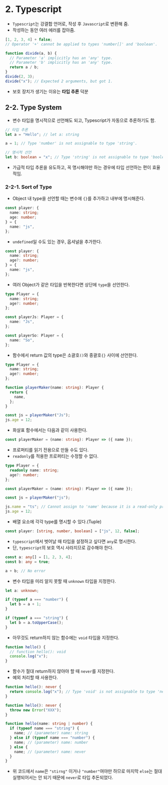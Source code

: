 # 2. Typescript

- `Typescript`는 강결합 언어로, 작성 후 `Javascript`로 변환해 줌.
- 작성하는 동안 여러 에러를 잡아줌.

```typescript
[1, 2, 3, 4] + false;
// Operator '+' cannot be applied to types 'number[]' and 'boolean'.

function divide(a, b) {
  // Parameter 'a' implicitly has an 'any' type.
  // Parameter 'b' implicitly has an 'any' type.
  return a / b;
}
divide(2, 3);
divide("x"); // Expected 2 arguments, but got 1.
```

- 보호 장치가 생기는 이유는 **타입 추론** 덕분

## 2-2. Type System

- 변수 타입을 명시적으로 선언해도 되고, Typescript가 자동으로 추론하기도 함.

```typescript
// 타입 추론
let a = "Hello"; // let a: string

a = 1; // Type 'number' is not assignable to type 'string'.

// 명시적 선언
let b: boolean = "x"; // Type 'string' is not assignable to type 'boolean'.
```

- 가급적 타입 추론을 유도하고, 꼭 명시해야만 하는 경우에 타입 선언하는 편이 효율적임.

### 2-2-1. Sort of Type

- Object 내 type을 선언할 때는 변수에 `{}`를 추가하고 내부에 명시해준다.

```typescript
const player: {
  name: string;
  age: number;
} = {
  name: "js",
};
```

- `undefined`일 수도 있는 경우, 옵셔널을 추가한다.

```typescript
const player: {
  name: string;
  age?: number;
} = {
  name: "js",
};
```

- 여러 Object가 같은 타입을 반복한다면 상단에 `type`을 선언한다.

```typescript
type Player = {
  name: string;
  age?: number;
};

const playerJs: Player = {
  name: "Js",
};

const playerSo: Player = {
  name: "So",
};
```

- 함수에서 return 값의 type은 소괄호`()`와 중괄호`{}` 사이에 선언한다.

```typescript
type Player = {
  name: string;
  age?: number;
};

function playerMaker(name: string): Player {
  return {
    name,
  };
}

const js = playerMaker("Js");
js.age = 12;
```

- 화살표 함수에서는 다음과 같이 사용한다.

```typescript
const playerMaker = (name: string): Player => ({ name });
```

- 프로퍼티를 읽기 전용으로 만들 수도 있다.
- `readonly`를 적용한 프로퍼티는 수정할 수 없다.

```typescript
type Player = {
  readonly name: string;
  age?: number;
};

const playerMaker = (name: string): Player => ({ name });

const js = playerMaker("js");

js.name = "ts"; // Cannot assign to 'name' because it is a read-only property.
js.age = 12;
```

- 배열 요소에 각각 type를 명시할 수 있다.(Tuple)

```typescript
const player: [string, number, boolean] = ["js", 12, false];
```

- `typescript`에서 벗어날 때 타입을 설정하고 싶다면 `any`로 명시한다.
- 단, `typescript`의 보호 역시 사라지므로 감수해야 한다.

```typescript
const a: any[] = [1, 2, 3, 4];
const b: any = true;

a + b; // No error
```

- 변수 타입을 미리 알지 못할 때 `unknown` 타입을 지정한다.

```typescript
let a: unknown;

if (typeof a === "number") {
  let b = a + 1;
}

if (typeof a === "string") {
  let b = a.toUpperCase();
}
```

- 아무것도 return하지 않는 함수에는 `void` 타입을 지정한다.

```typescript
function hello() {
  // function hello(): void
  console.log("x");
}
```

- 함수가 절대 return하지 않아야 할 때 `never`를 지정한다.
- 예외 처리할 때 사용한다.

```typescript
function hello(): never {
  return console.log("x"); // Type 'void' is not assignable to type 'never'.
}

function hello(): never {
  throw new Error("XXX");
}

function hello(name: string | number) {
  if (typeof name === "string") {
    name; // (parameter) name: string
  } else if (typeof name === "number") {
    name; // (parameter) name: number
  } else {
    name; // (parameter) name: never
  }
}
```

- 위 코드에서 `name`은 `"stirng"` 이거나 `"number"`여야만 하므로 마지막 `else`는 절대 실행되어서는 안 되기 때문에 `never`로 타입 추돈되었다.
